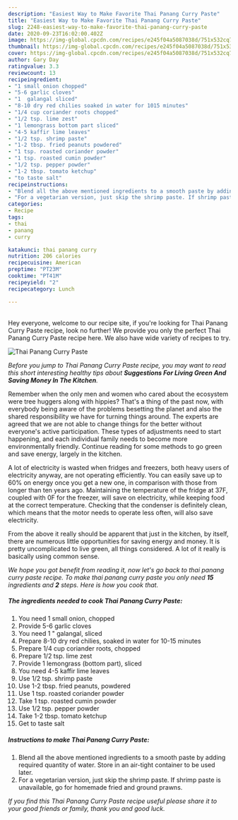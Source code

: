 ```yaml
---
description: "Easiest Way to Make Favorite Thai Panang Curry Paste"
title: "Easiest Way to Make Favorite Thai Panang Curry Paste"
slug: 2248-easiest-way-to-make-favorite-thai-panang-curry-paste
date: 2020-09-23T16:02:00.402Z
image: https://img-global.cpcdn.com/recipes/e245f04a5087038d/751x532cq70/thai-panang-curry-paste-recipe-main-photo.jpg
thumbnail: https://img-global.cpcdn.com/recipes/e245f04a5087038d/751x532cq70/thai-panang-curry-paste-recipe-main-photo.jpg
cover: https://img-global.cpcdn.com/recipes/e245f04a5087038d/751x532cq70/thai-panang-curry-paste-recipe-main-photo.jpg
author: Gary Day
ratingvalue: 3.3
reviewcount: 13
recipeingredient:
- "1 small onion chopped"
- "5-6 garlic cloves"
- "1  galangal sliced"
- "8-10 dry red chilies soaked in water for 1015 minutes"
- "1/4 cup coriander roots chopped"
- "1/2 tsp. lime zest"
- "1 lemongrass bottom part sliced"
- "4-5 kaffir lime leaves"
- "1/2 tsp. shrimp paste"
- "1-2 tbsp. fried peanuts powdered"
- "1 tsp. roasted coriander powder"
- "1 tsp. roasted cumin powder"
- "1/2 tsp. pepper powder"
- "1-2 tbsp. tomato ketchup"
- "to taste salt"
recipeinstructions:
- "Blend all the above mentioned ingredients to a smooth paste by adding required quantity of water. Store in an air-tight container to be used later."
- "For a vegetarian version, just skip the shrimp paste. If shrimp paste is unavailable, go for homemade fried and ground prawns."
categories:
- Recipe
tags:
- thai
- panang
- curry

katakunci: thai panang curry 
nutrition: 206 calories
recipecuisine: American
preptime: "PT23M"
cooktime: "PT41M"
recipeyield: "2"
recipecategory: Lunch

---
```

<br>
Hey everyone, welcome to our recipe site, if you're looking for Thai Panang Curry Paste recipe, look no further! We provide you only the perfect Thai Panang Curry Paste recipe here. We also have wide variety of recipes to try.
<br>


![Thai Panang Curry Paste](https://img-global.cpcdn.com/recipes/e245f04a5087038d/751x532cq70/thai-panang-curry-paste-recipe-main-photo.jpg)

<i>Before you jump to Thai Panang Curry Paste recipe, you may want to read this short interesting healthy tips about 
<strong>Suggestions For Living Green And Saving Money In The Kitchen</strong>.</i>
</br>

Remember when the only men and women who cared about the ecosystem were tree huggers along with hippies? That's a thing of the past now, with everybody being aware of the problems besetting the planet and also the shared responsibility we have for turning things around. The experts are agreed that we are not able to change things for the better without everyone's active participation. These types of adjustments need to start happening, and each individual family needs to become more environmentally friendly. Continue reading for some methods to go green and save energy, largely in the kitchen.

A lot of electricity is wasted when fridges and freezers, both heavy users of electricity anyway, are not operating efficiently. You can easily save up to 60% on energy once you get a new one, in comparison with those from longer than ten years ago. Maintaining the temperature of the fridge at 37F, coupled with 0F for the freezer, will save on electricity, while keeping food at the correct temperature. Checking that the condenser is definitely clean, which means that the motor needs to operate less often, will also save electricity.

From the above it really should be apparent that just in the kitchen, by itself, there are numerous little opportunities for saving energy and money. It is pretty uncomplicated to live green, all things considered. A lot of it really is basically using common sense.


<i>We hope you got benefit from reading it, now let's go back to thai panang curry paste recipe. To make thai panang curry paste you only need <strong>15</strong> ingredients and <strong>2</strong> steps. Here is how you cook that.
</i>

##### The ingredients needed to cook Thai Panang Curry Paste:

1. You need 1 small onion, chopped
1. Provide 5-6 garlic cloves
1. You need 1 &#34; galangal, sliced
1. Prepare 8-10 dry red chilies, soaked in water for 10-15 minutes
1. Prepare 1/4 cup coriander roots, chopped
1. Prepare 1/2 tsp. lime zest
1. Provide 1 lemongrass (bottom part), sliced
1. You need 4-5 kaffir lime leaves
1. Use 1/2 tsp. shrimp paste
1. Use 1-2 tbsp. fried peanuts, powdered
1. Use 1 tsp. roasted coriander powder
1. Take 1 tsp. roasted cumin powder
1. Use 1/2 tsp. pepper powder
1. Take 1-2 tbsp. tomato ketchup
1. Get to taste salt


##### Instructions to make Thai Panang Curry Paste:

1. Blend all the above mentioned ingredients to a smooth paste by adding required quantity of water. Store in an air-tight container to be used later.
1. For a vegetarian version, just skip the shrimp paste. If shrimp paste is unavailable, go for homemade fried and ground prawns.


<i>If you find this Thai Panang Curry Paste recipe useful please share it to your good friends or family, thank you and good luck.</i>
